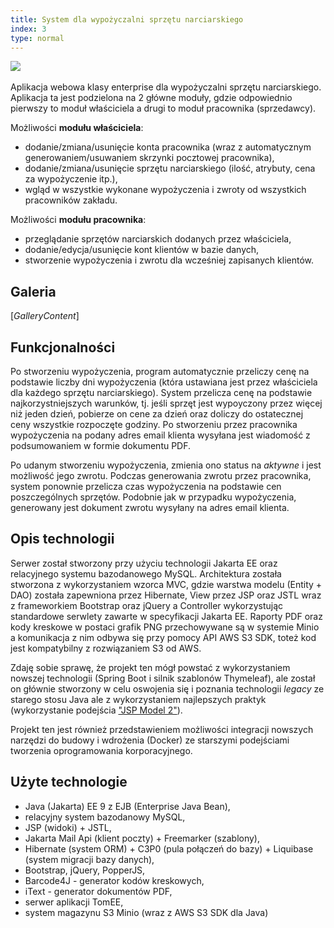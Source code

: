 ```yaml
---
title: System dla wypożyczalni sprzętu narciarskiego
index: 3
type: normal
---
```


[![](https://img.shields.io/badge/github-808080?style=for-the-badge&logo=github)](https://github.com/milosz08/ski-rental-service) &nbsp;

Aplikacja webowa klasy enterprise dla wypożyczalni sprzętu narciarskiego. Aplikacja ta jest podzielona na 2 główne moduły,
gdzie odpowiednio pierwszy to moduł właściciela a drugi to moduł pracownika (sprzedawcy).

Możliwości **modułu właściciela**:

- dodanie/zmiana/usunięcie konta pracownika (wraz z automatycznym generowaniem/usuwaniem skrzynki pocztowej pracownika),
- dodanie/zmiana/usunięcie sprzętu narciarskiego (ilość, atrybuty, cena za wypożyczenie itp.),
- wgląd w wszystkie wykonane wypożyczenia i zwroty od wszystkich pracowników zakładu.

Możliwości **modułu pracownika**:

- przeglądanie sprzętów narciarskich dodanych przez właściciela,
- dodanie/edycja/usunięcie kont klientów w bazie danych,
- stworzenie wypożyczenia i zwrotu dla wcześniej zapisanych klientów.

## Galeria
$[{GalleryContent}]$

## Funkcjonalności

Po stworzeniu wypożyczenia, program automatycznie przeliczy cenę na podstawie liczby dni wypożyczenia (która ustawiana
jest przez właściciela dla każdego sprzętu narciarskiego). System przelicza cenę na podstawie najkorzystniejszych
warunków, tj. jeśli sprzęt jest wypoyczony przez więcej niż jeden dzień, pobierze on cene za dzień oraz doliczy do
ostatecznej ceny wszystkie rozpoczęte godziny. Po stworzeniu przez pracownika wypożyczenia na podany adres email klienta
wysyłana jest wiadomość z podsumowaniem w formie dokumentu PDF.

Po udanym stworzeniu wypożyczenia, zmienia ono status na _aktywne_ i jest możliwość jego zwrotu. Podczas generowania
zwrotu przez pracownika, system ponownie przelicza czas wypożyczenia na podstawie cen poszczególnych sprzętów. Podobnie
jak w przypadku wypożyczenia, generowany jest dokument zwrotu wysyłany na adres email klienta.

## Opis technologii

Serwer został stworzony przy użyciu technologii Jakarta EE oraz relacyjnego systemu bazodanowego MySQL. Architektura
została stworzona z wykorzystaniem wzorca MVC, gdzie warstwa modelu (Entity + DAO) została zapewniona przez Hibernate,
View przez JSP oraz JSTL wraz z frameworkiem Bootstrap oraz jQuery a Controller wykorzystując standardowe serwlety
zawarte w specyfikacji Jakarta EE. Raporty PDF oraz kody kreskowe w postaci grafik PNG przechowywane są w systemie Minio
a komunikacja z nim odbywa się przy pomocy API AWS S3 SDK, toteż kod jest kompatybilny z rozwiązaniem S3 od AWS.

Zdaję sobie sprawę, że projekt ten mógł powstać z wykorzystaniem nowszej technologii (Spring Boot i silnik szablonów
Thymeleaf), ale został on głównie stworzony w celu oswojenia się i poznania technologii _legacy_ ze starego stosu Java
ale z wykorzystaniem najlepszych praktyk (wykorzystanie podejścia
["JSP Model 2"](https://en.wikipedia.org/wiki/JSP_model_2_architecture)).

Projekt ten jest również przedstawieniem możliwości integracji nowszych narzędzi do budowy i wdrożenia (Docker) ze
starszymi podejściami tworzenia oprogramowania korporacyjnego.

## Użyte technologie

- Java (Jakarta) EE 9 z EJB (Enterprise Java Bean),
- relacyjny system bazodanowy MySQL,
- JSP (widoki) + JSTL,
- Jakarta Mail Api (klient poczty) + Freemarker (szablony),
- Hibernate (system ORM) + C3P0 (pula połączeń do bazy) + Liquibase (system migracji bazy danych),
- Bootstrap, jQuery, PopperJS,
- Barcode4J - generator kodów kreskowych,
- iText - generator dokumentów PDF,
- serwer aplikacji TomEE,
- system magazynu S3 Minio (wraz z AWS S3 SDK dla Java)
